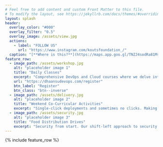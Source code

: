```yaml
---
# Feel free to add content and custom Front Matter to this file.
# To modify the layout, see https://jekyllrb.com/docs/themes/#overriding-theme-defaults
layout: splash
header:
  overlay_color: "#000"
  overlay_filter: "0.5"
  overlay_image: /assets/view.jpg
  actions:
    - label: "FOLLOW US"
      url: "https://www.instagram.com/koutsfoundation_/"
  caption: "[**Where is this?**](https://maps.app.goo.gl/TNZJ4sodRa81MsL99)"
feature_row:
  - image_path: /assets/workshop.jpg
    alt: "placeholder image 1"
    title: "Daily Classes"
    excerpt: "Comprehensive DevOps and Cloud courses where we delve into the depths of essential tools and concepts, ensuring a thorough understanding for our attendees."
    url: "https://dhaansudevops.com/register"
    btn_label: "Register"
    btn_class: "btn--inverse"
  - image_path: /assets/delivery.jpg
    alt: "placeholder image 2"
    title: "Weekend Co-Curricular Activities"
    excerpt: "Single-click deployments and sometimes no clicks. Making sure no code goes to production without thorough testing and sign off from the watchdogs."
  - image_path: /assets/security.jpg
    alt: "placeholder image 3"
    title: "Food Distribution Drives"
    excerpt: "Security from start. Our shift-left approach to security leads to no vulnerable code going into codebase. Security measures are implemented during the entire development life-cycle."
---
```


{% include feature_row %}

